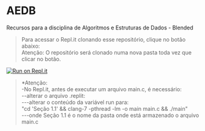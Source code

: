 # AEDB
Recursos para a disciplina de Algoritmos e Estruturas de Dados - Blended

<blockquote>
Para acessar o Repl.it clonando esse repositório, clique no botão abaixo:<br>
Atenção: O repositório será clonado numa nova pasta toda vez que clicar no botão.
</blockquote>

[![Run on Repl.it](https://repl.it/badge/github/profwagnerberto/AEDB)](https://repl.it/github/profwagnerberto/AEDB)

<blockquote>
*Atenção:<br>
-No Repl.it, antes de executar um arquivo main.c, é necessário:<br>
--alterar o arquivo .replit:<br>
---alterar o conteúdo da variável run para:<br>
"cd 'Seção 1.1' && clang-7 -pthread -lm -o main main.c && ./main" <br>
---onde Seção 1.1 é o nome da pasta onde está armazenado o arquivo main.c<br>
</blockquote>
